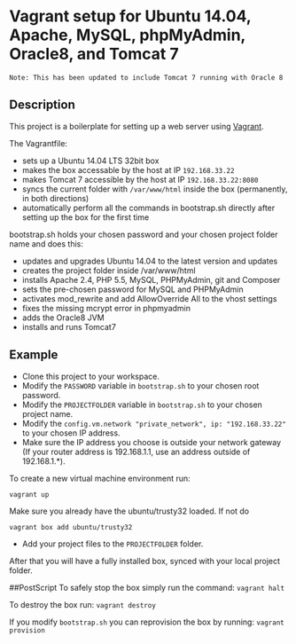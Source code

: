 # Vagrant setup for Ubuntu 14.04, Apache, MySQL, phpMyAdmin, Oracle8, and Tomcat 7

```
Note: This has been updated to include Tomcat 7 running with Oracle 8
```

## Description
This project is a boilerplate for setting up a web server using [Vagrant](http://www.vagrantup.com). 

The Vagrantfile:
* sets up a Ubuntu 14.04 LTS 32bit box
* makes the box accessable by the host at IP ```192.168.33.22```
* makes Tomcat 7 accessible by the host at IP ```192.168.33.22:8080```
* syncs the current folder with ```/var/www/html``` inside the box (permanently, in both directions)
* automatically perform all the commands in bootstrap.sh directly after setting up the box for the first time

bootstrap.sh holds your chosen password and your chosen project folder name and does this:

* updates and upgrades Ubuntu 14.04 to the latest version and updates
* creates the project folder inside /var/www/html
* installs Apache 2.4, PHP 5.5, MySQL, PHPMyAdmin, git and Composer
* sets the pre-chosen password for MySQL and PHPMyAdmin
* activates mod_rewrite and add AllowOverride All to the vhost settings
* fixes the missing mcrypt error in phpmyadmin
* adds the Oracle8 JVM
* installs and runs Tomcat7

## Example
* Clone this project to your workspace. 
* Modify the ```PASSWORD``` variable in ```bootstrap.sh``` to your chosen root password. 
* Modify the ```PROJECTFOLDER``` variable in ```bootstrap.sh``` to your chosen project name. 
* Modify the ```config.vm.network "private_network", ip: "192.168.33.22"``` to your chosen IP address.
* Make sure the IP address you choose is outside your network gateway (If your router address is 192.168.1.1, use an address outside of 192.168.1.*).

To create a new virtual machine environment run:
```
vagrant up
```

Make sure you already have the ubuntu/trusty32 loaded.  If not do
```
vagrant box add ubuntu/trusty32
```
* Add your project files to the ```PROJECTFOLDER``` folder.

After that you will have a fully installed box, synced with your local project folder.

##PostScript
To safely stop the box simply run the command:
```vagrant halt```

To destroy the box run:
```vagrant destroy```

If you modify ```bootstrap.sh``` you can reprovision the box by running:
```vagrant provision```
